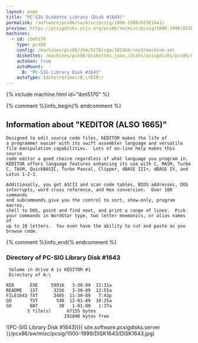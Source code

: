 ```yaml
---
layout: page
title: "PC-SIG Diskette Library (Disk #1643)"
permalink: /software/pcx86/sw/misc/pcsig/1000-1999/DISK1643/
preview: https://pcsigdisks.pcjs.org/pcx86/sw/misc/pcsig/1000-1999/DISK1643/DISK1643.jpg
machines:
  - id: ibm5170
    type: pcx86
    config: /machines/pcx86/ibm/5170/cga/1024kb/rev3/machine.xml
    diskettes: /machines/pcx86/diskettes.json,/disks/pcsigdisks/pcx86/diskettes.json
    autoGen: true
    autoMount:
      B: "PC-SIG Library Disk #1643"
    autoType: $date\r$time\rB:\rDIR\r
---
```


{% include machine.html id="ibm5170" %}

{% comment %}info_begin{% endcomment %}

## Information about "KEDITOR (ALSO 1665)"

    Designed to edit source code files, KEDITOR makes the life of
    a programmer easier with its swift assembler language and versatile
    file manipulation capabilities.  Lots of on-line help makes this source
    code editor a good choice regardless of what language you program in.
    KEDITOR offers language features enhancing its use with C, MASM, Turbo
    C, TASM, QuickBASIC, Turbo Pascal, Clipper, dBASE III+, dBASE IV, and
    Lotus 1-2-3.
    
    Additionally, you get ASCII and scan code tables, BIOS addresses, DOS
    interrupts, word cross reference, and Hex conversion.  Over 100 commands
    and subcommands give you the control to sort, show-only, program macros,
    shell to DOS, point and find next, and print a range of lines.  Pick
    your commands in WordStar type, two letter mnemonics, or alias names of
    up to 10 letters.  You even have the ability to cut and paste as you
    browse code.
{% comment %}info_end{% endcomment %}


### Directory of PC-SIG Library Disk #1643

     Volume in drive A is KEDITOR #1
     Directory of A:\

    KED      EXE     59916   3-30-89  12:31a
    README   1ST      3256   3-30-89  12:55a
    FILE1643 TXT      3405  11-30-89   7:43p
    GO       TXT       540  12-01-89  10:25a
    GO       BAT        38   1-01-80   1:37a
            5 file(s)      67155 bytes
                          291840 bytes free

![PC-SIG Library Disk #1643]({{ site.software.pcsigdisks.server }}/pcx86/sw/misc/pcsig/1000-1999/DISK1643/DISK1643.jpg)
